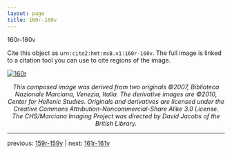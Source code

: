 ```yaml
---
layout: page
title: 160r-160v
---
```


160r-160v

Cite this object as `urn:cite2:hmt:msB.v1:160r-160v`. The full image is linked to a citation tool you can use to cite regions of the image.

[![160r](http://www.homermultitext.org/iipsrv?IIIF=/project/homer/pyramidal/deepzoom/hmt/vbbifolio/v1/vb_159v_160r.tif/full/800,/0/default.jpg)](http://www.homermultitext.org/ict2/?urn=urn:cite2:hmt:vbbifolio.v1:vb_159v_160r) 

<p style="text-align: center; font-style: italic;">This composed image was derived from two originals ©2007, Biblioteca Nazionale Marciana, Venezia, Italia. The derivative images are ©2010, Center for Hellenic Studies. Originals and derivatives are licensed under the Creative Commons Attribution-Noncommercial-Share Alike 3.0 License. The CHS/Marciana Imaging Project was directed by David Jacobs of the British Library.</p>

---

previous: [159r-159v](../159r-159v/) | next: [161r-161v](../161r-161v/)